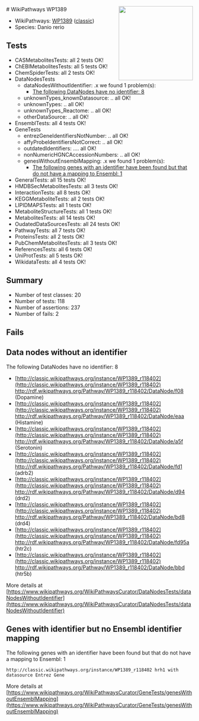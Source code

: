 <img style="float: right; width: 200px" src="https://upload.wikimedia.org/wikipedia/commons/thumb/8/83/Wplogo_with_text_500.png/640px-Wplogo_with_text_500.png" />
# WikiPathways WP1389

* WikiPathways: [WP1389](https://wikipathways.org/pathways/WP1389) ([classic](https://classic.wikipathways.org/instance/WP1389))
* Species: Danio rerio
## Tests
* CASMetabolitesTests: all 2 tests OK!
* ChEBIMetabolitesTests: all 5 tests OK!
* ChemSpiderTests: all 2 tests OK!
* DataNodesTests
    * dataNodesWithoutIdentifier: .x we found 1 problem(s):
        * [The following DataNodes have no identifier: 8](#d2d32fa7)
    * unknownTypes_knownDatasource: .. all OK!
    * unknownTypes: .. all OK!
    * unknownTypes_Reactome: .. all OK!
    * otherDataSource: .. all OK!
* EnsemblTests: all 4 tests OK!
* GeneTests
    * entrezGeneIdentifiersNotNumber: .. all OK!
    * affyProbeIdentifiersNotCorrect: .. all OK!
    * outdatedIdentifiers: .... all OK!
    * nonNumericHGNCAccessionNumbers: .. all OK!
    * genesWithoutEnsemblMapping: .x we found 1 problem(s):
        * [The following genes with an identifier have been found but that do not have a mapping to Ensembl: 1](#40286d83)
* GeneralTests: all 15 tests OK!
* HMDBSecMetabolitesTests: all 3 tests OK!
* InteractionTests: all 8 tests OK!
* KEGGMetaboliteTests: all 2 tests OK!
* LIPIDMAPSTests: all 1 tests OK!
* MetaboliteStructureTests: all 1 tests OK!
* MetabolitesTests: all 14 tests OK!
* OudatedDataSourcesTests: all 24 tests OK!
* PathwayTests: all 7 tests OK!
* ProteinsTests: all 2 tests OK!
* PubChemMetabolitesTests: all 3 tests OK!
* ReferencesTests: all 6 tests OK!
* UniProtTests: all 5 tests OK!
* WikidataTests: all 4 tests OK!


## Summary

* Number of test classes: 20
* Number of tests: 118
* Number of assertions: 237
* Number of fails: 2

## Fails

<a name="d2d32fa7" />

## Data nodes without an identifier

The following DataNodes have no identifier: 8

* [http://classic.wikipathways.org/instance/WP1389_r118402](http://classic.wikipathways.org/instance/WP1389_r118402) http://rdf.wikipathways.org/Pathway/WP1389_r118402/DataNode/f08 (Dopamine)
* [http://classic.wikipathways.org/instance/WP1389_r118402](http://classic.wikipathways.org/instance/WP1389_r118402) http://rdf.wikipathways.org/Pathway/WP1389_r118402/DataNode/eaa (Histamine)
* [http://classic.wikipathways.org/instance/WP1389_r118402](http://classic.wikipathways.org/instance/WP1389_r118402) http://rdf.wikipathways.org/Pathway/WP1389_r118402/DataNode/a5f (Serotonin)
* [http://classic.wikipathways.org/instance/WP1389_r118402](http://classic.wikipathways.org/instance/WP1389_r118402) http://rdf.wikipathways.org/Pathway/WP1389_r118402/DataNode/fd1 (adrb2)
* [http://classic.wikipathways.org/instance/WP1389_r118402](http://classic.wikipathways.org/instance/WP1389_r118402) http://rdf.wikipathways.org/Pathway/WP1389_r118402/DataNode/d94 (drd2)
* [http://classic.wikipathways.org/instance/WP1389_r118402](http://classic.wikipathways.org/instance/WP1389_r118402) http://rdf.wikipathways.org/Pathway/WP1389_r118402/DataNode/bd8 (drd4)
* [http://classic.wikipathways.org/instance/WP1389_r118402](http://classic.wikipathways.org/instance/WP1389_r118402) http://rdf.wikipathways.org/Pathway/WP1389_r118402/DataNode/fd95a (htr2c)
* [http://classic.wikipathways.org/instance/WP1389_r118402](http://classic.wikipathways.org/instance/WP1389_r118402) http://rdf.wikipathways.org/Pathway/WP1389_r118402/DataNode/bbd (htr5b)


More details at [https://www.wikipathways.org/WikiPathwaysCurator/DataNodesTests/dataNodesWithoutIdentifier](https://www.wikipathways.org/WikiPathwaysCurator/DataNodesTests/dataNodesWithoutIdentifier)

<a name="40286d83" />

## Genes with identifier but no Ensembl identifier mapping

The following genes with an identifier have been found but that do not have a mapping to Ensembl: 1
```
http://classic.wikipathways.org/instance/WP1389_r118402 hrh1 with datasource Entrez Gene
```

More details at [https://www.wikipathways.org/WikiPathwaysCurator/GeneTests/genesWithoutEnsemblMapping](https://www.wikipathways.org/WikiPathwaysCurator/GeneTests/genesWithoutEnsemblMapping)

